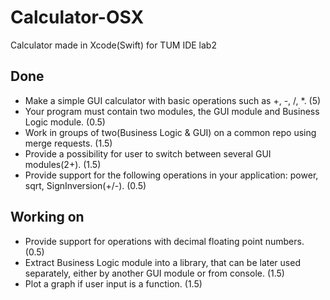 # Calculator-OSX
Calculator made in Xcode(Swift) for TUM IDE lab2

## Done
- Make a simple GUI calculator with basic operations such as +, -, /, *. (5)
- Your program must contain two modules, the GUI module and Business Logic module. (0.5)
- Work in groups of two(Business Logic & GUI) on a common repo using merge requests. (1.5)
- Provide a possibility for user to switch between several GUI modules(2+). (1.5)
- Provide support for the following operations in your application: power, sqrt, SignInversion(+/-). (0.5)

## Working on
- Provide support for operations with decimal floating point numbers. (0.5)
- Extract Business Logic module into a library, that can be later used separately, either by another GUI module or from console. (1.5)
- Plot a graph if user input is a function. (1.5)
